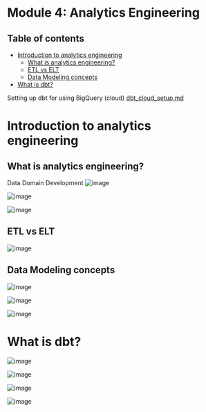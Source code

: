 # Module 4: Analytics Engineering

## Table of contents

- [Introduction to analytics engineering](#Introduction-to-analytics-engineering)
  - [What is analytics engineering?](#What-is-analytics-engineering)
  - [ETL vs ELT](ETL-vs-ELT)
  - [Data Modeling concepts](Data-Modeling-concepts)
- [What is dbt?](What-is-dbt)


 Setting up dbt for using BigQuery (cloud) [dbt_cloud_setup.md](dbt_cloud_setup.md)  

# Introduction to analytics engineering

## What is analytics engineering?

Data Domain Development
![image](https://github.com/user-attachments/assets/bc6fdb09-14da-49fe-a165-93c3cbb63f5e)

![image](https://github.com/user-attachments/assets/5c79b144-c9ca-4451-bf03-66eba024be3a)

![image](https://github.com/user-attachments/assets/35d97907-35d7-44e2-bd00-f7063b949673)

## ETL vs ELT

![image](https://github.com/user-attachments/assets/43daa9a6-ea70-4540-9620-443d115a15d3)

## Data Modeling concepts

![image](https://github.com/user-attachments/assets/e819ae68-9dd4-46ac-a4ea-9a5fb54a772e)

![image](https://github.com/user-attachments/assets/1033b05c-c88c-44d4-919a-8dda229a649a)

![image](https://github.com/user-attachments/assets/b266ae06-6e48-4315-982d-dedf9768d030)


# What is dbt?

![image](https://github.com/user-attachments/assets/e71e1047-f951-4dc1-a7d6-9344ffac0dff)

![image](https://github.com/user-attachments/assets/a8aea0ae-13f6-4252-9bf7-0142b48f3d76)

![image](https://github.com/user-attachments/assets/e48fe67c-3398-42a8-8a3e-a6f201116edf)

![image](https://github.com/user-attachments/assets/92df9cd5-112e-485f-80df-cfab61dd33b8)

